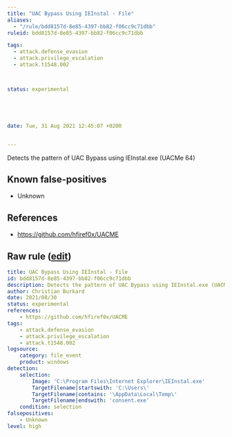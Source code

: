 ```yaml
---
title: "UAC Bypass Using IEInstal - File"
aliases:
  - "/rule/bdd8157d-8e85-4397-bb82-f06cc9c71dbb"
ruleid: bdd8157d-8e85-4397-bb82-f06cc9c71dbb

tags:
  - attack.defense_evasion
  - attack.privilege_escalation
  - attack.t1548.002



status: experimental





date: Tue, 31 Aug 2021 12:45:07 +0200


---
```


Detects the pattern of UAC Bypass using IEInstal.exe (UACMe 64)

<!--more-->


## Known false-positives

* Unknown



## References

* https://github.com/hfiref0x/UACME


## Raw rule ([edit](https://github.com/SigmaHQ/sigma/edit/master/rules/windows/file_event/file_event_win_uac_bypass_ieinstal.yml))
```yaml
title: UAC Bypass Using IEInstal - File
id: bdd8157d-8e85-4397-bb82-f06cc9c71dbb
description: Detects the pattern of UAC Bypass using IEInstal.exe (UACMe 64)
author: Christian Burkard
date: 2021/08/30
status: experimental
references:
    - https://github.com/hfiref0x/UACME
tags:
    - attack.defense_evasion
    - attack.privilege_escalation
    - attack.t1548.002
logsource:
    category: file_event
    product: windows
detection:
    selection:
        Image: 'C:\Program Files\Internet Explorer\IEInstal.exe'
        TargetFilename|startswith: 'C:\Users\'
        TargetFilename|contains: '\AppData\Local\Temp\'
        TargetFilename|endswith: 'consent.exe'
    condition: selection
falsepositives:
    - Unknown
level: high

```
